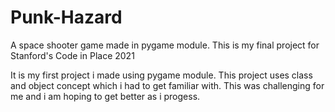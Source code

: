 # Punk-Hazard
A space shooter game made in pygame module. This is my final project for Stanford's Code in Place 2021

It is my first project i made using pygame module. This project uses class and object concept which i had to get familiar with. This was challenging for me and i am hoping to get 
better as i progess. 
